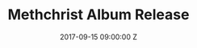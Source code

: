 ---
title: "Methchrist Album Release"
date: 2017-09-15 09:00:00 Z
categories:
    - the_rothmans
    - boognish
    - methchrist
    - tonguecutter
parent: Gigs
venue: Crown Hotel
image: /assets/img/Methchrist%20Album%20Release/cover.jpg
media:
    The Rothmans:
        mp3:
            -   title: Full set
        vid:   
            -   title: Holstenval
                link: rdL6Rb_p_DE
            -   title: Fuck roaches
                link: Xsgd0K6qfnE
    Boognish:
        mp3:
            -   title: Full set
        vid:
            -   link: uiRGk7TYTMM
            -   link: NLwMg5ayymU
    Methchrist:
        mp3:
            -   title: Full set
        vid:
            -   link: Z6cjhYoFW64
            -   link: ZKBFr8y8q2o
            -   link: IUdVeuToTF0
    Tonguecutter:
        mp3:
            -   title: Full set
        vid:
            -   link: _g3ekj8Dg5s
---